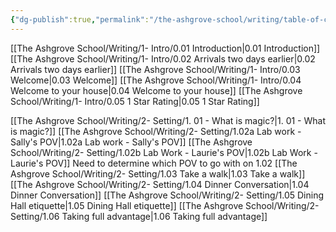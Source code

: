 ```yaml
---
{"dg-publish":true,"permalink":"/the-ashgrove-school/writing/table-of-contents/","tags":["gardenEntry"]}
---
```


[[The Ashgrove School/Writing/1- Intro/0.01 Introduction\|0.01 Introduction]]
[[The Ashgrove School/Writing/1- Intro/0.02 Arrivals two days earlier\|0.02 Arrivals two days earlier]]
[[The Ashgrove School/Writing/1- Intro/0.03 Welcome\|0.03 Welcome]]
[[The Ashgrove School/Writing/1- Intro/0.04 Welcome to your house\|0.04 Welcome to your house]]
[[The Ashgrove School/Writing/1- Intro/0.05 1 Star Rating\|0.05 1 Star Rating]]

[[The Ashgrove School/Writing/2- Setting/1. 01 - What is magic?\|1. 01 - What is magic?]]
[[The Ashgrove School/Writing/2- Setting/1.02a Lab work - Sally's POV\|1.02a Lab work - Sally's POV]]
[[The Ashgrove School/Writing/2- Setting/1.02b Lab Work - Laurie's POV\|1.02b Lab Work - Laurie's POV]]
	Need to determine which POV to go with on 1.02
[[The Ashgrove School/Writing/2- Setting/1.03 Take a walk\|1.03 Take a walk]]
[[The Ashgrove School/Writing/2- Setting/1.04 Dinner Conversation\|1.04 Dinner Conversation]]
[[The Ashgrove School/Writing/2- Setting/1.05 Dining Hall etiquette\|1.05 Dining Hall etiquette]]
[[The Ashgrove School/Writing/2- Setting/1.06 Taking full advantage\|1.06 Taking full advantage]]


